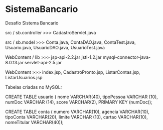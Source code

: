 # SistemaBancario
Desafio Sistema Bancario 

src / sb.controller >>> CadastroServlet.java

src / sb.model >>> Conta.java, 
                   ContaDAO.java, 
                   ContaTest.java,
                   Usuario.java,
                   UsuarioDAO.java,
                   UsuarioTest.java
                   
WebContent / lib >>> jsp-api-2.2.jar
                     jstl-1.2.jar
                     mysql-connector-java-8.0.13.jar
                     servlet-api-2.5.jar
                     
WebContent >>> index.jsp,
               CadastroPronto.jsp,
               ListarContas.jsp,
               ListarUsuarios.jsp


Tabelas criadas no MySQL:

CREATE TABLE usuario ( nome VARCHAR(40),
					          tipoPessoa VARCHAR (10),
                    numDoc VARCHAR (14),
                    score VARCHAR(2),
                    PRIMARY KEY (numDoc));
                    
CREATE TABLE conta ( numero VARCHAR(10), agencia VARCHAR(10), tipoConta VARCHAR(20), limite VARCHAR (10),
		                 cartao VARCHAR(10),
		                 nomeTitular VARCHAR(40));
